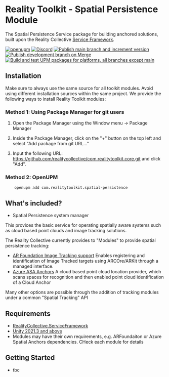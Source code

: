 # Reality Toolkit - Spatial Persistence Module

The Spatial Persistence Service package for building anchored solutions, built upon the Reality Collective [Service Framework](https://github.com/realitycollective/com.realitycollective.service-framework).

[![openupm](https://img.shields.io/npm/v/com.realitytoolkit.core?label=openupm&registry_uri=https://package.openupm.com)](https://openupm.com/packages/com.realitytoolkit.core/) [![Discord](https://img.shields.io/discord/597064584980987924.svg?label=&logo=discord&logoColor=ffffff&color=7389D8&labelColor=6A7EC2)](https://discord.gg/hF7TtRCFmB)
[![Publish main branch and increment version](https://github.com/realitycollective/com.realitytoolkit.core/actions/workflows/main-publish.yml/badge.svg)](https://github.com/realitycollective/com.realitytoolkit.core/actions/workflows/main-publish.yml)
[![Publish development branch on Merge](https://github.com/realitycollective/com.realitytoolkit.core/actions/workflows/development-publish.yml/badge.svg)](https://github.com/realitycollective/com.realitytoolkit.core/actions/workflows/development-publish.yml)
[![Build and test UPM packages for platforms, all branches except main](https://github.com/realitycollective/com.realitytoolkit.core/actions/workflows/development-buildandtestupmrelease.yml/badge.svg)](https://github.com/realitycollective/com.realitytoolkit.core/actions/workflows/development-buildandtestupmrelease.yml)

## Installation

Make sure to always use the same source for all toolkit modules. Avoid using different installation sources within the same project. We provide the following ways to install Reality Toolkit modules:

### Method 1: Using Package Manager for git users

1. Open the Package Manager using the Window menu -> Package Manager

2. Inside the Package Manager, click on the "+" button on the top left and select "Add package from git URL..."

3. Input the following URL: https://github.com/realitycollective/com.realitytoolkit.core.git and click "Add".

### Method 2: OpenUPM

```text
    openupm add com.realitytoolkit.spatial-persistence
```

## What's included?

- Spatial Persistence system manager

This provices the basic service for operating spatially aware systems such as cloud based point clouds and image tracking solutions.

The Reality Collective currently provides to "Modules" to provide spatial persistence tracking:

- [AR Foundation Image Tracking support](https://github.com/realitycollective/com.realitytoolkit.spatial-persistence.arfoundation)
  Enables registering and identification of Image Tracked targets using ARCOre/ARKit through a managed interface.
- [Azure ASA Anchors](https://github.com/realitycollective/com.realitytoolkit.spatial-persistence.asa)
  A cloud based point cloud location provider, which scans spaces for recognition and then enabled point cloud identification of a Cloud Anchor

Many other options are possible through the addition of tracking modules under a common "Spatial Tracking" API

## Requirements

- [RealityCollective.ServiceFramework](https://github.com/realitycollective/com.realitycollective.service-framework)
- [Unity 2021.3 and above](https://unity.com/)
- Modules may have their own requirements, e.g. ARFoundaiton or Azure Spatial Anchors dependencies.  CHeck each module for details

## Getting Started

- tbc
